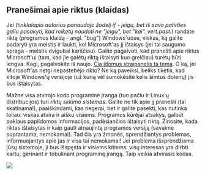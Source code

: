 <?php require("../../entete.php"); ?> <?php require("../../base.php"); ?>

<div id="corps">

<h2>Prane&#353;imai apie riktus (klaidas)</h2>

Jei (<i>tinklalapio autorius panaudojo &#382;odel&#303; if - jeigu, bet i&#353; savo patirties galiu pasakyti, kad reik&#279;t&#371; naudoti ne "jeigu", bet "kai". vert.past.</i>) randate
riktą (programos klaidą - angl. "bug") Windows'uose, viskas, k&#261; galite padaryti yra melstis ir laukti, kol Microsoft'as j&#303; i&#353;taisys (jei tai saugumo spraga - melstis dvigubai kar&#353;&#269;iau). Galite pagalvoti, kad prane&#353;ti apie riktus Microsoft'ui  (tam, kad jie gal&#279;t&#371; rikt&#261; i&#353;taisyti kuo grei&#269;iau) tur&#279;t&#371; b&#363;ti lengva. Kagi, pagalvokite i&#353; naujo. <a 
href="http://www.oreillynet.com/mac/blog/2002/06/mission_impossible_submitting.html">&#268;ia &#303;domus straipsnelis ta tema</a>. O k&#261;, jei Microsoft'as netgi nepasteb&#279;jo rikto? Ne k&#261; paveiksi, beliks tik&#279;tis, kad kitoje Windows'&#371; versijoje (u&#382; kuri&#261; v&#279;l sumok&#279;site kelis &#353;imtus doleri&#371;) jis bus i&#353;taisytas.

Ma&#382;ne visa atvirojo kodo programin&#279; &#303;ranga (tuo pa&#269;iu ir Linux'&#371; distribucijos) turi
<i>rikt&#371; sekimo sistemas</i>. Galite ne tik apie j&#303; prane&#353;ti (tai skatinama!), paai&#353;kindami, kas negerai, bet ir galite pasekti, kas nutinka toliau: viskas atvira ir ai&#353;ku visiems. 
Programos k&#363;r&#279;jai atsakys, galb&#363;t paklaus papildomos informacijos, pad&#279;sian&#269;ios i&#353;taisyti rikt&#261;. &#381;inosite, kada riktas i&#353;taisytas ir kaip gauti atnaujint&#261; programos versij&#261; (savaime suprantama, nemokamai). 
Tad &#269;ia yra &#382;mon&#279;s, sprend&#382;iantys problemas, informuojantys apie jas ir visa tai nemokamai! Jei problema i&#353;sprend&#382;iama j&#363;s&#371; sistemoje, ji bus i&#353;sp&#281;sta ir visiems kitiems: vis&#371; interesas yra dirbti kartu, gerinant ir tobulinant programin&#281; &#303;rang&#261;. Taip veikia atvirasis kodas.

<img src="Images/report_bugs_thumb.png" />

</div>


